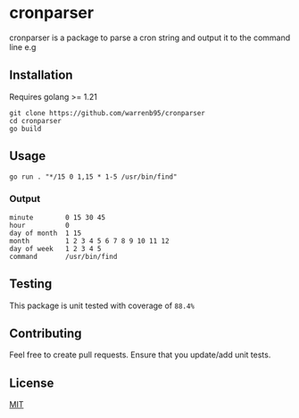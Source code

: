 # cronparser

cronparser is a package to parse a cron string and output it to the command line e.g

## Installation

Requires golang >= 1.21

```
git clone https://github.com/warrenb95/cronparser
cd cronparser
go build
```

## Usage

```
go run . "*/15 0 1,15 * 1-5 /usr/bin/find"
```

### Output

```
minute        0 15 30 45
hour          0
day of month  1 15
month         1 2 3 4 5 6 7 8 9 10 11 12
day of week   1 2 3 4 5
command       /usr/bin/find
```

## Testing

This package is unit tested with coverage of `88.4%`

## Contributing

Feel free to create pull requests. Ensure that you update/add unit tests.

## License

[MIT](https://choosealicense.com/licenses/mit/)
